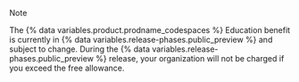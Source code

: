 > [!NOTE]
> The {% data variables.product.prodname_codespaces %} Education benefit is currently in {% data variables.release-phases.public_preview %} and subject to change. During the {% data variables.release-phases.public_preview %} release, your organization will not be charged if you exceed the free allowance.
